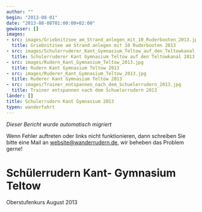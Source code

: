 ```yaml
---
author: ""
begin: "2013-08-01"
date: "2013-08-08T01:00:00+02:00"
gewässer: []
images:
- src: images/Griebnitzsee_am_Strand_anlegen_mit_10_Ruderbooten_2013.jpg
  title: Griebnitzsee am Strand anlegen mit 10 Ruderbooten 2013
- src: images/Schulerruderer_Kant_Gymnasium_Teltow_auf_den_Teltowkanal_2013.jpg
  title: Schulerruderer Kant Gymnasium Teltow auf den Teltowkanal 2013
- src: images/Rudern_Kant_Gymnasium_Teltow_2013.jpg
  title: Rudern Kant Gymnasium Teltow 2013
- src: images/Ruderer_Kant_Gymnasium_Teltow_2013.jpg
  title: Ruderer Kant Gymnasium Teltow 2013
- src: images/Trainer_entspannen_nach_dem_Schuelerrudern_2013.jpg
  title: Trainer entspannen nach dem Schuelerrudern 2013
länder: []
title: Schulerrudern Kant Gymnasium 2013
typen: wanderfahrt
---
```



*Dieser Bericht wurde automatisch migriert*

Wenn Fehler auftreten oder links nicht funktionieren, dann schreiben Sie bitte eine Mail an website@wanderrudern.de, wir beheben das Problem gerne!



# Schülerrudern Kant- Gymnasium Teltow


Oberstufenkurs August 2013
